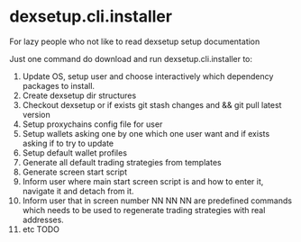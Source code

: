 # dexsetup.cli.installer
For lazy people who not like to read dexsetup setup documentation

Just one command do download and run dexsetup.cli.installer to:
1. Update OS, setup user and choose interactively which dependency packages to install.
2. Create dexsetup dir structures
3. Checkout dexsetup or if exists git stash changes and && git pull latest version
4. Setup proxychains config file for user
5. Setup wallets asking one by one which one user want and if exists asking if to try to update
6. Setup default wallet profiles
7. Generate all default trading strategies from templates
8. Generate screen start script
9. Inform user where main start screen script is and how to enter it, navigate it and detach from it.
10. Inform user that in screen number NN NN NN are predefined commands which needs to be used to regenerate trading strategies with real addresses.
11. etc TODO
